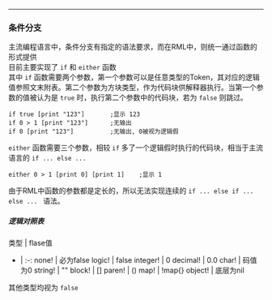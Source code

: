 
---
### 条件分支

主流编程语言中，条件分支有指定的语法要求，而在RML中，则统一通过函数的形式提供</br>
目前主要实现了 `if` 和 `either` 函数</br>
其中 `if` 函数需要两个参数，第一个参数可以是任意类型的Token，其对应的逻辑值参照文末附表。第二个参数为方块类型，作为代码块供解释器执行。当第一个参数的值被认为是 `true` 时，执行第二个参数中的代码块，若为 `false` 则跳过。

```
if true [print "123"]		;显示 123
if 0 > 1 [print "123"]		;无输出
if 0 [print "123"]			;无输出, 0被视为逻辑假
```

`either` 函数需要三个参数，相较 `if` 多了一个逻辑假时执行的代码块，相当于主流语言的 `if ... else ...` 

```
either 0 > 1 [print 0] [print 1] 	;显示 1

```
由于RML中函数的参数都是定长的，所以无法实现连续的 `if ... else if ... else ... ` 语法。 </br>


##### 逻辑对照表 

类型 | flase值 
- | :-: 
none! 		| 必为false
logic!		| false 
integer! 	| 0
decimal!	| 0.0
char!		| 码值为0
string!		| ""
block!		| []
paren!		| ()
map!		| !map{}
object!		| 底层为nil

其他类型均视为 `false`





















